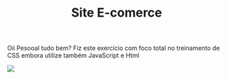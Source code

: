 <header>
<h1> Site E-comerce</h1>
  </header>
  <p> Oii Pesooal tudo bem? Fiz este exercício com foco total no treinamento de CSS embora utilize também JavaScript e Html</p>
  <img src="e-comerce.png">
  
